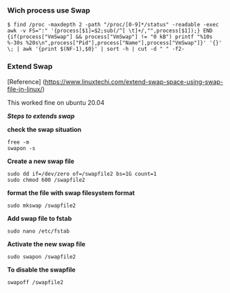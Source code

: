 ### Wich process use Swap
~~~shell
$ find /proc -maxdepth 2 -path "/proc/[0-9]*/status" -readable -exec awk -v FS=":" '{process[$1]=$2;sub(/^[ \t]+/,"",process[$1]);} END {if(process["VmSwap"] && process["VmSwap"] != "0 kB") printf "%10s %-30s %20s\n",process["Pid"],process["Name"],process["VmSwap"]}' '{}' \; | awk '{print $(NF-1),$0}' | sort -h | cut -d " " -f2-
~~~


### Extend Swap
[Reference] 
   (https://www.linuxtechi.com/extend-swap-space-using-swap-file-in-linux/)

This worked fine on ubuntu 20.04

***Steps to extends swap***

**check the swap situation**  

    free -m
    swapon -s

**Create a new swap file**  

    sudo dd if=/dev/zero of=/swapfile2 bs=1G count=1
    sudo chmod 600 /swapfile2

**format the file with swap filesystem format**   

    sudo mkswap /swapfile2

**Add swap file to fstab**  

    sudo nano /etc/fstab

**Activate the new swap file**  

    sudo swapon /swapfile2

**To disable the swapfile**   

    swapoff /swapfile2

